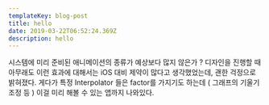 ```yaml
---
templateKey: blog-post
title: hello
date: 2019-03-22T06:52:24.369Z
description: hello
---
```

시스템에 미리 준비된 애니메이션의 종류가 예상보다 많지 않은가 ? 디자인을 진행할 때 아무래도 이런 효과에 대해서는 iOS 대비 제약이 많다고 생각했었는데, 괜한 걱정으로 밝혀졌다. 게다가 특정 Interpolator 들은 factor를 가지기도 하는데 ( 그래프의 기울기 조정 등 ) 이걸 미리 해볼 수 있는 앱까지 나와있다.
